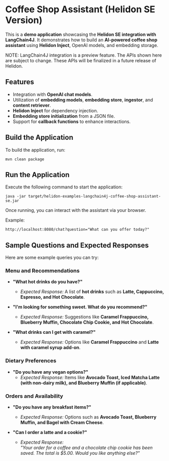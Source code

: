 # **Coffee Shop Assistant (Helidon SE Version)**

This is a **demo application** showcasing the **Helidon SE integration with LangChain4J**. It demonstrates how to build an **AI-powered coffee shop assistant** using **Helidon Inject**, OpenAI models, and embedding storage.

NOTE: LangChain4J integration is a preview feature. The APIs shown here are subject to change. These APIs will be finalized in a future release of Helidon.

## **Features**

- Integration with **OpenAI chat models**.
- Utilization of **embedding models**, **embedding store**, **ingestor**, and **content retriever**.
- **Helidon Inject** for dependency injection.
- **Embedding store initialization** from a JSON file.
- Support for **callback functions** to enhance interactions.

## **Build the Application**

To build the application, run:

```shell
mvn clean package
```

## **Run the Application**

Execute the following command to start the application:

```shell
java -jar target/helidon-examples-langchain4j-coffee-shop-assistant-se.jar
```

Once running, you can interact with the assistant via your browser.

Example:

```
http://localhost:8080/chat?question="What can you offer today?"
```

## Sample Questions and Expected Responses

Here are some example queries you can try:

### Menu and Recommendations

- **"What hot drinks do you have?"**  
  - *Expected Response:* A list of **hot drinks** such as **Latte, Cappuccino, Espresso, and Hot Chocolate**.

- **"I'm looking for something sweet. What do you recommend?"**  
  - *Expected Response:* Suggestions like **Caramel Frappuccino, Blueberry Muffin, Chocolate Chip Cookie, and Hot Chocolate**.

- **"What drinks can I get with caramel?"**  
  - *Expected Response:* Options like **Caramel Frappuccino** and **Latte with caramel syrup add-on**.

### Dietary Preferences

- **"Do you have any vegan options?"**  
  - *Expected Response:* Items like **Avocado Toast, Iced Matcha Latte (with non-dairy milk), and Blueberry Muffin (if applicable)**.

### Orders and Availability

- **"Do you have any breakfast items?"**  
  - *Expected Response:* Options such as **Avocado Toast, Blueberry Muffin, and Bagel with Cream Cheese**.

- **"Can I order a latte and a cookie?"**  
  - *Expected Response:*  
  *"Your order for a coffee and a chocolate chip cookie has been saved. The total is $5.00. Would you like anything else?"*
